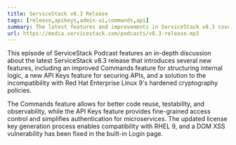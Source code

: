 ```yaml
---
title: ServiceStack v8.3 Release
tags: [release,apikeys,admin-ui,commands,api]
summary: The latest features and improvements in ServiceStack v8.3 covering Commands Feature, API Keys, Integrated Admin UIs and more!
url: https://media.servicestack.com/podcasts/v8.3-release.mp3
---
```


This episode of ServiceStack Podcast features an in-depth discussion about the latest ServiceStack v8.3 
release that introduces several new features, including an improved Commands feature for 
structuring internal logic, a new API Keys feature for securing APIs, and a solution to the 
incompatibility with Red Hat Enterprise Linux 9's hardened cryptography policies. 

The Commands feature allows for better code reuse, testability, and observability, while the 
API Keys feature provides fine-grained access control and simplifies authentication for 
microservices. The updated license key generation process enables compatibility with RHEL 9, 
and a DOM XSS vulnerability has been fixed in the built-in Login page.